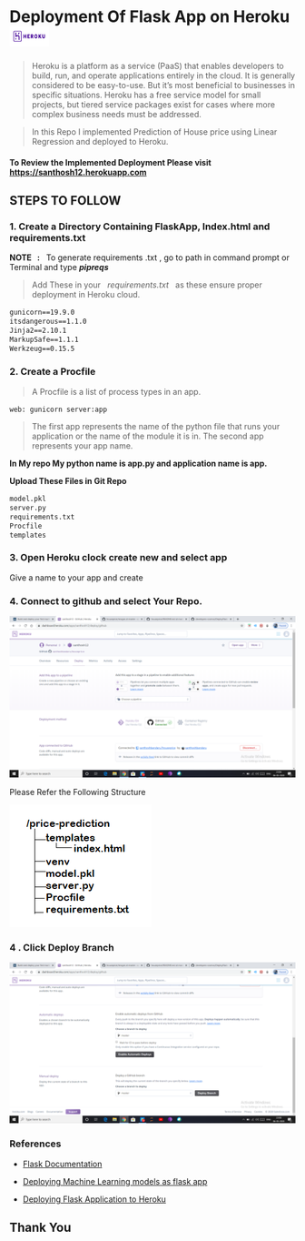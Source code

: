<h1> Deployment Of  Flask App on Heroku  
 <a href="https://www.heroku.com/" target="_blank"><img src='images/heroku.png' width=70 height=35></a></h1>

 >Heroku is a platform as a service (PaaS) that enables developers to build, run, and operate applications entirely in the cloud. It is generally considered to be easy-to-use. But it’s most beneficial to businesses in specific situations. Heroku has a free service model for small projects, but tiered service packages exist for cases where more complex business needs must be addressed.

> In this Repo I implemented  Prediction of House price using Linear Regression and deployed to Heroku.
 <h4>To Review the Implemented Deployment Please visit  
<a href= https://santhosh12.herokuapp.com> https://santhosh12.herokuapp.com</a> <h4>

<h2>STEPS TO FOLLOW</h2>
<h3>1. Create a Directory Containing FlaskApp, Index.html and requirements.txt </h3>
<p> <b>NOTE &nbsp; : </b>  &nbsp; To generate requirements .txt , go to path in command prompt or Terminal and type <b><i>pipreqs</i></b>

>Add These in your  &nbsp; <i>requirements.txt  </i>   &nbsp; as these ensure proper deployment in Heroku cloud.

```
gunicorn==19.9.0
itsdangerous==1.1.0
Jinja2==2.10.1
MarkupSafe==1.1.1
Werkzeug==0.15.5
```

<h3> 2. Create a Procfile</h3>

>A Procfile is a list of process types in an app.

```
web: gunicorn server:app
```
>The first app represents the name of the python file that runs your application or the name of the module it is in. The second app represents your app name.

<p> <b> In My repo My python  name is app.py and application name is app.</b></p>

<p><b> Upload These Files in Git Repo </b></p>

```
model.pkl
server.py 
requirements.txt 
Procfile 
templates 
```


<h3> 3. Open Heroku clock create new and select app</h3>
<p> Give a name to your app and create</p>
<h3> 4. Connect to github and select Your Repo.</h3>
<img src='images/1.png'>


<p> Please Refer the Following Structure </p>
<img src='images/3.PNG'>

<h3>4 . Click Deploy Branch </h3>
<img src='images/2.png'>


<h3>References </h3>

- <a href='https://flask.palletsprojects.com/en/1.1.x/tutorial/factory/'> Flask Documentation </a>

- <a href='https://www.geeksforgeeks.org/deploy-machine-learning-model-using-flask/?ref=rp'> Deploying Machine Learning models as flask app</a>

- <a href='https://hack4impact.github.io/flask-base/deploy'> Deploying Flask Application to Heroku </a>

<h2> Thank You </h2>



